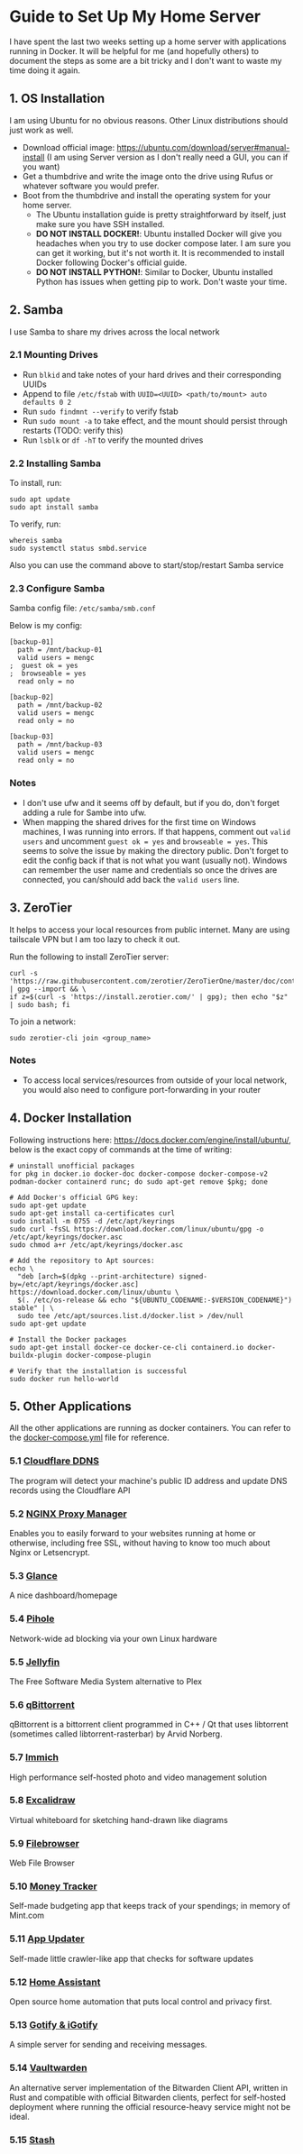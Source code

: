 # Guide to Set Up My Home Server
I have spent the last two weeks setting up a home server with applications running in Docker. It will be helpful for me (and hopefully others) to document the steps as some are a bit tricky and I don't want to waste my time doing it again.

## 1. OS Installation
I am using Ubuntu for no obvious reasons. Other Linux distributions should just work as well.

- Download official image: https://ubuntu.com/download/server#manual-install (I am using Server version as I don't really need a GUI, you can if you want)
- Get a thumbdrive and write the image onto the drive using Rufus or whatever software you would prefer.
- Boot from the thumbdrive and install the operating system for your home server.
  - The Ubuntu installation guide is pretty straightforward by itself, just make sure you have SSH installed.
  - **DO NOT INSTALL DOCKER!**: Ubuntu installed Docker will give you headaches when you try to use docker compose later. I am sure you can get it working, but it's not worth it. It is recommended to install Docker following Docker's official guide.
  - **DO NOT INSTALL PYTHON!**: Similar to Docker, Ubuntu installed Python has issues when getting pip to work. Don't waste your time.

## 2. Samba
I use Samba to share my drives across the local network

### 2.1 Mounting Drives
- Run `blkid` and take notes of your hard drives and their corresponding UUIDs
- Append to file `/etc/fstab` with `UUID=<UUID> <path/to/mount> auto defaults 0 2`
- Run `sudo findmnt --verify` to verify fstab
- Run `sudo mount -a` to take effect, and the mount should persist through restarts (TODO: verify this)
- Run `lsblk` or `df -hT` to verify the mounted drives

### 2.2 Installing Samba
To install, run:
```
sudo apt update
sudo apt install samba
```
To verify, run:
```
whereis samba
sudo systemctl status smbd.service
```
Also you can use the command above to start/stop/restart Samba service

### 2.3 Configure Samba
Samba config file: `/etc/samba/smb.conf`

Below is my config:
```
[backup-01]
  path = /mnt/backup-01
  valid users = mengc
;  guest ok = yes
;  browseable = yes
  read only = no

[backup-02]
  path = /mnt/backup-02
  valid users = mengc
  read only = no

[backup-03]
  path = /mnt/backup-03
  valid users = mengc
  read only = no
```

### Notes
- I don't use ufw and it seems off by default, but if you do, don't forget adding a rule for Sambe into ufw.
- When mapping the shared drives for the first time on Windows machines, I was running into errors. If that happens, comment out `valid users` and uncomment `guest ok = yes` and `browseable = yes`. This seems to solve the issue by making the directory public. Don't forget to edit the config back if that is not what you want (usually not). Windows can remember the user name and credentials so once the drives are connected, you can/should add back the `valid users` line.

## 3. ZeroTier
It helps to access your local resources from public internet. Many are using tailscale VPN but I am too lazy to check it out.

Run the following to install ZeroTier server:
```
curl -s 'https://raw.githubusercontent.com/zerotier/ZeroTierOne/master/doc/contact%40zerotier.com.gpg' | gpg --import && \
if z=$(curl -s 'https://install.zerotier.com/' | gpg); then echo "$z" | sudo bash; fi
```
To join a network:
```
sudo zerotier-cli join <group_name>
```

### Notes
- To access local services/resources from outside of your local network, you would also need to configure port-forwarding in your router

## 4. Docker Installation
Following instructions here: https://docs.docker.com/engine/install/ubuntu/, below is the exact copy of commands at the time of writing:
```
# uninstall unofficial packages
for pkg in docker.io docker-doc docker-compose docker-compose-v2 podman-docker containerd runc; do sudo apt-get remove $pkg; done

# Add Docker's official GPG key:
sudo apt-get update
sudo apt-get install ca-certificates curl
sudo install -m 0755 -d /etc/apt/keyrings
sudo curl -fsSL https://download.docker.com/linux/ubuntu/gpg -o /etc/apt/keyrings/docker.asc
sudo chmod a+r /etc/apt/keyrings/docker.asc

# Add the repository to Apt sources:
echo \
  "deb [arch=$(dpkg --print-architecture) signed-by=/etc/apt/keyrings/docker.asc] https://download.docker.com/linux/ubuntu \
  $(. /etc/os-release && echo "${UBUNTU_CODENAME:-$VERSION_CODENAME}") stable" | \
  sudo tee /etc/apt/sources.list.d/docker.list > /dev/null
sudo apt-get update

# Install the Docker packages
sudo apt-get install docker-ce docker-ce-cli containerd.io docker-buildx-plugin docker-compose-plugin

# Verify that the installation is successful
sudo docker run hello-world
```

## 5. Other Applications
All the other applications are running as docker containers. You can refer to the [docker-compose.yml](./docker-compose.yml) file for reference.

### 5.1 [Cloudflare DDNS](./cloudflare-ddns/README.md)
The program will detect your machine's public ID address and update DNS records using the Cloudflare API

### 5.2 [NGINX Proxy Manager](./nginx-proxy-manager/README.md)
Enables you to easily forward to your websites running at home or otherwise, including free SSL, without having to know too much about Nginx or Letsencrypt.

### 5.3 [Glance](./glance/README.md)
A nice dashboard/homepage

### 5.4 [Pihole](./pihole/README.md)
Network-wide ad blocking via your own Linux hardware

### 5.5 [Jellyfin](./jellyfin/README.md)
The Free Software Media System alternative to Plex

### 5.6 [qBittorrent](./qbittorrent/README.md)
qBittorrent is a bittorrent client programmed in C++ / Qt that uses libtorrent (sometimes called libtorrent-rasterbar) by Arvid Norberg.

### 5.7 [Immich](./immich/README.md)
High performance self-hosted photo and video management solution

### 5.8 [Excalidraw](./excalidraw/README.md)
Virtual whiteboard for sketching hand-drawn like diagrams

### 5.9 [Filebrowser](./filebrowser/README.md)
Web File Browser

### 5.10 [Money Tracker](./money-tracker/README.md)
Self-made budgeting app that keeps track of your spendings; in memory of Mint.com

### 5.11 [App Updater](./app-updater/README.md)
Self-made little crawler-like app that checks for software updates

### 5.12 [Home Assistant](./home-assistant/README.md)
Open source home automation that puts local control and privacy first.

### 5.13 [Gotify & iGotify](./gotify/README.md)
A simple server for sending and receiving messages.

### 5.14 [Vaultwarden](./vaultwarden/README.md)
An alternative server implementation of the Bitwarden Client API, written in Rust and compatible with official Bitwarden clients, perfect for self-hosted deployment where running the official resource-heavy service might not be ideal.

### 5.15 [Stash](./stash/README.md)
